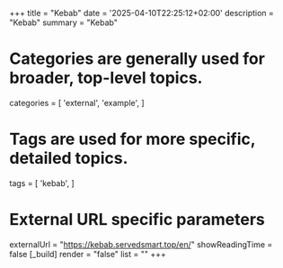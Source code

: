 +++
title = "Kebab"
date = '2025-04-10T22:25:12+02:00'
description = "Kebab"
summary = "Kebab"
# Categories are generally used for broader, top-level topics.
categories = [
 'external',
 'example',
]
# Tags are used for more specific, detailed topics.
tags = [
 'kebab',
]
# External URL specific parameters
externalUrl = "https://kebab.servedsmart.top/en/"
showReadingTime = false
[_build]
render = "false"
list = ""
+++
